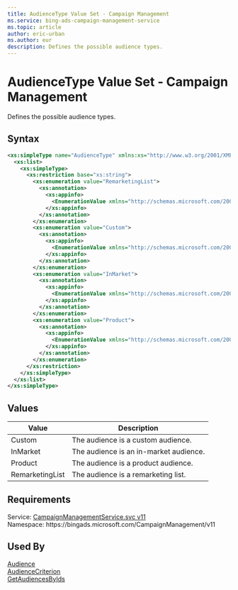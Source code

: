 ```yaml
---
title: AudienceType Value Set - Campaign Management
ms.service: bing-ads-campaign-management-service
ms.topic: article
author: eric-urban
ms.author: eur
description: Defines the possible audience types.
---
```

# AudienceType Value Set - Campaign Management
Defines the possible audience types.

## Syntax
```xml
<xs:simpleType name="AudienceType" xmlns:xs="http://www.w3.org/2001/XMLSchema">
  <xs:list>
    <xs:simpleType>
      <xs:restriction base="xs:string">
        <xs:enumeration value="RemarketingList">
          <xs:annotation>
            <xs:appinfo>
              <EnumerationValue xmlns="http://schemas.microsoft.com/2003/10/Serialization/">0</EnumerationValue>
            </xs:appinfo>
          </xs:annotation>
        </xs:enumeration>
        <xs:enumeration value="Custom">
          <xs:annotation>
            <xs:appinfo>
              <EnumerationValue xmlns="http://schemas.microsoft.com/2003/10/Serialization/">1</EnumerationValue>
            </xs:appinfo>
          </xs:annotation>
        </xs:enumeration>
        <xs:enumeration value="InMarket">
          <xs:annotation>
            <xs:appinfo>
              <EnumerationValue xmlns="http://schemas.microsoft.com/2003/10/Serialization/">2</EnumerationValue>
            </xs:appinfo>
          </xs:annotation>
        </xs:enumeration>
        <xs:enumeration value="Product">
          <xs:annotation>
            <xs:appinfo>
              <EnumerationValue xmlns="http://schemas.microsoft.com/2003/10/Serialization/">4</EnumerationValue>
            </xs:appinfo>
          </xs:annotation>
        </xs:enumeration>
      </xs:restriction>
    </xs:simpleType>
  </xs:list>
</xs:simpleType>
```

## <a name="values"></a>Values

|Value|Description|
|-----------|---------------|
|<a name="custom"></a>Custom|The audience is a custom audience.|
|<a name="inmarket"></a>InMarket|The audience is an in-market audience.|
|<a name="product"></a>Product|The audience is a product audience.|
|<a name="remarketinglist"></a>RemarketingList|The audience is a remarketing list.|

## Requirements
Service: [CampaignManagementService.svc v11](https://campaign.api.bingads.microsoft.com/Api/Advertiser/CampaignManagement/v11/CampaignManagementService.svc)  
Namespace: https\://bingads.microsoft.com/CampaignManagement/v11  

## Used By
[Audience](audience.md)  
[AudienceCriterion](audiencecriterion.md)  
[GetAudiencesByIds](getaudiencesbyids.md)  
